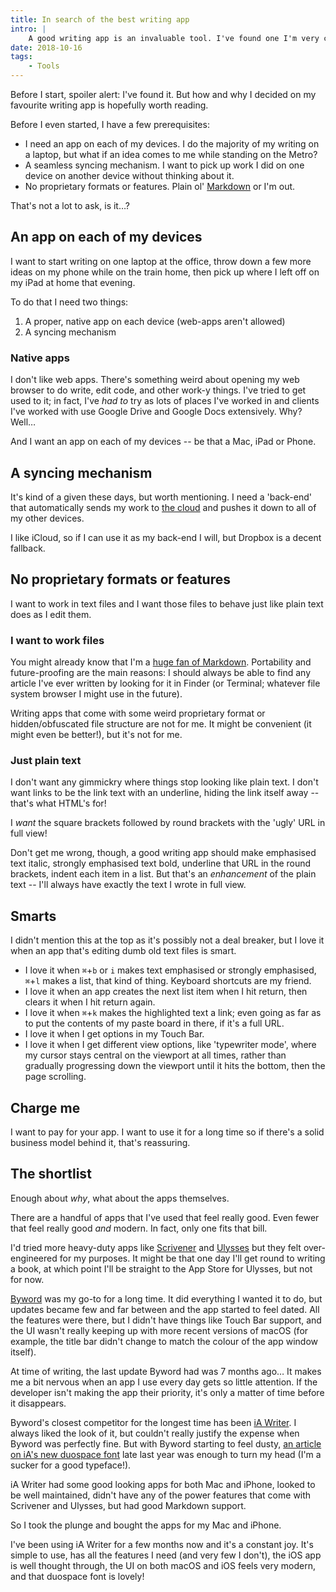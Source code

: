 ```yaml
---
title: In search of the best writing app
intro: |
    A good writing app is an invaluable tool. I've found one I'm very comfortable with, and there are a few good reasons for that.
date: 2018-10-16
tags:
    - Tools
---
```


Before I start, spoiler alert: I've found it. But how and why I decided on my favourite writing app is hopefully worth reading.

Before I even started, I have a few prerequisites:

- I need an app on each of my devices. I do the majority of my writing on a laptop, but what if an idea comes to me while standing on the Metro?
- A seamless syncing mechanism. I want to pick up work I did on one device on another device without thinking about it.
- No proprietary formats or features. Plain ol' [Markdown](/resources/what-is-markdown) or I'm out.

That's not a lot to ask, is it…?


## An app on each of my devices

I want to start writing on one laptop at the office, throw down a few more ideas on my phone while on the train home, then pick up where I left off on my iPad at home that evening.

To do that I need two things:

1. A proper, native app on each device (web-apps aren't allowed)
2. A syncing mechanism

### Native apps

I don't like web apps. There's something weird about opening my web browser to do write, edit code, and other work-y things. I've tried to get used to it; in fact, I've _had to_ try as lots of places I've worked in and clients I've worked with use Google Drive and Google Docs extensively. Why? Well…


And I want an app on each of my devices -- be that a Mac, iPad or Phone.


## A syncing mechanism

It's kind of a given these days, but worth mentioning. I need a 'back-end' that automatically sends my work to [the cloud](https://www.memecreator.org/static/images/memes/3918621.jpg) and pushes it down to all of my other devices.

I like iCloud, so if I can use it as my back-end I will, but Dropbox is a decent fallback.

## No proprietary formats or features

I want to work in text files and I want those files to behave just like plain text does as I edit them.

### I want to work files

You might already know that I'm a [huge fan of Markdown](/resources/what-is-markdown). Portability and future-proofing are the main reasons: I should always be able to find any article I've ever written by looking for it in Finder (or Terminal; whatever file system browser I might use in the future).

Writing apps that come with some weird proprietary format or hidden/obfuscated file structure are not for me. It might be convenient (it might even be better!), but it's not for me.

### Just plain text

I don't want any gimmickry where things stop looking like plain text. I don't want links to be the link text with an underline, hiding the link itself away -- that's what HTML's for!

I *want* the square brackets followed by round brackets with the 'ugly' URL in full view!

Don't get me wrong, though, a good writing app should make emphasised text italic, strongly emphasised text bold, underline that URL in the round brackets, indent each item in a list. But that's an *enhancement* of the plain text -- I'll always have exactly the text I wrote in full view.

## Smarts

I didn't mention this at the top as it's possibly not a deal breaker, but I love it when an app that's editing dumb old text files is smart.

- I love it when `⌘`+`b` or `i` makes text emphasised or strongly emphasised, `⌘`+`l` makes a list, that kind of thing. Keyboard shortcuts are my friend.
- I love it when an app creates the next list item when I hit return, then clears it when I hit return again.
- I love it when `⌘`+`k` makes the highlighted text a link; even going as far as to put the contents of my paste board in there, if it's a full URL.
- I love it when I get options in my Touch Bar.
- I love it when I get different view options, like 'typewriter mode', where my cursor stays central on the viewport at all times, rather than gradually progressing down the viewport until it hits the bottom, then the page scrolling.


## Charge me

I want to pay for your app. I want to use it for a long time so if there's a solid business model behind it, that's reassuring.


## The shortlist

Enough about *why*, what about the apps themselves.

There are a handful of apps that I've used that feel really good. Even fewer that feel really good *and* modern. In fact, only one fits that bill.

I'd tried more heavy-duty apps like [Scrivener](https://www.literatureandlatte.com/scrivener/overview) and [Ulysses](https://ulysses.app) but they felt over-engineered for my purposes. It might be that one day I'll get round to writing a book, at which point I'll be straight to the App Store for Ulysses, but not for now.

[Byword](https://bywordapp.com) was my go-to for a long time. It did everything I wanted it to do, but updates became few and far between and the app started to feel dated. All the features were there, but I didn't have things like Touch Bar support, and the UI wasn't really keeping up with more recent versions of macOS (for example, the title bar didn't change to match the colour of the app window itself).

At time of writing, the last update Byword had was 7 months ago… It makes me a bit nervous when an app I use every day gets so little attention. If the developer isn't making the app their priority, it's only a matter of time before it disappears.

Byword's closest competitor for the longest time has been [iA Writer](https://ia.net/writer). I always liked the look of it, but couldn't really justify the expense when Byword was perfectly fine. But with Byword starting to feel dusty, [an article on iA's new duospace font](https://ia.net/topics/in-search-of-the-perfect-writing-font) late last year was enough to turn my head (I'm a sucker for a good typeface!).

iA Writer had some good looking apps for both Mac and iPhone, looked to be well maintained, didn't have any of the power features that come with Scrivener and Ulysses, but had good Markdown support.

So I took the plunge and bought the apps for my Mac and iPhone.

I've been using iA Writer for a few months now and it's a constant joy. It's simple to use, has all the features I need (and very few I don't), the iOS app is well thought through, the UI on both macOS and iOS feels very modern, and that duospace font is lovely!
